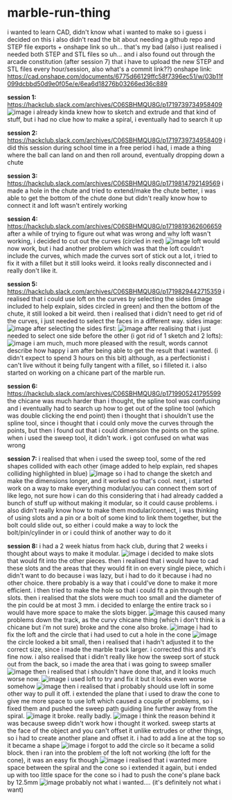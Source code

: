 # marble-run-thing
i wanted to learn CAD, didn't know what i wanted to make so i guess i decided on this
i also didn't read the bit about needing a github repo and STEP file exports + onshape link so uh... that's my bad (also i just realised i needed both STEP and STL files so uh... and i also found out through the arcade constitution (after session 7) that i have to upload the new STEP and STL files every hour/session, also what's a commit link??)
onshape link:
https://cad.onshape.com/documents/6775d66129ffc58f7396ec51/w/03b11f099dcbbd50d9e0f05e/e/6ea6d18276b03266ed36c889

**session 1:** https://hackclub.slack.com/archives/C06SBHMQU8G/p1719739734958409
![image](https://github.com/mtdapiggle/marble-run-thing/assets/174234024/7279b1b8-024e-407b-a0c3-78d0d59c7808)
i already kinda knew how to sketch and extrude and that kind of stuff, but i had no clue how to make a spiral, i eventually had to search it up

**session 2:** https://hackclub.slack.com/archives/C06SBHMQU8G/p1719739734958409 
i did this session during school time in a free period i had, i made a thing where the ball can land on and then roll around, eventually dropping down a chute

**session 3:** https://hackclub.slack.com/archives/C06SBHMQU8G/p1719814792149569
i made a hole in the chute and tried to extend/make the chute better, i was able to get the bottom of the chute done but didn't really know how to connect it and loft wasn't entirely working 

**session 4:** https://hackclub.slack.com/archives/C06SBHMQU8G/p1719819362606659
after a while of trying to figure out what was wrong and why loft wasn't working, i decided to cut out the curves (circled in red)
![image](https://github.com/mtdapiggle/marble-run-thing/assets/174234024/6dc980d3-e2c9-4705-944b-9faf14184243)
loft would now work, but i had another problem which was that the loft couldn't include the curves, which made the curves sort of stick out a lot, i tried to fix it with a fillet but it still looks weird. it looks really disconnected and i really don't like it.

**session 5:** https://hackclub.slack.com/archives/C06SBHMQU8G/p1719829442715359
i realised that i could use loft on the curves by selecting the sides (image included to help explain, sides circled in green) and then the bottom of the chute, it still looked a bit weird. then i realised that i didn't need to get rid of the curves, i just needed to select the faces in a different way.
sides image: ![image](https://github.com/mtdapiggle/marble-run-thing/assets/174234024/dedb59e9-b4f4-4ae1-bbaf-5af75b60d093)
after selecting the sides first: ![image](https://github.com/mtdapiggle/marble-run-thing/assets/174234024/0aed852e-1bf4-44cd-bc07-c16e327b504f)
after realising that i just needed to select one side before the other (i got rid of 1 sketch and 2 lofts): ![image](https://github.com/mtdapiggle/marble-run-thing/assets/174234024/7a29f5c1-f729-4aed-8cd6-44911bee97a2)
i am much, much more pleased with the result, words cannot describe how happy i am after being able to get the result that i wanted. (i didn't expect to spend 3 hours on this bit) although, as a perfectionist i can't live without it being fully tangent with a fillet, so i filleted it. 
i also started on working on a chicane part of the marble run.

**session 6:** https://hackclub.slack.com/archives/C06SBHMQU8G/p1719905241795599 
the chicane was much harder than i thought, the spline tool was confusing and i eventually had to search up how to get out of the spline tool (which was double clicking the end point) then i thought that i shouldn't use the spline tool, since i thought that i could only move the curves through the points, but then i found  out that i could dimension the points on the spline. when i used the sweep tool, it didn't work. i got confused on what was wrong

**session 7:** 
i realised that when i used the sweep tool, some of the red shapes collided with each other (image added to help explain, red shapes colliding highlighted in blue) ![image](https://github.com/mtdapiggle/marble-run-thing/assets/174234024/ea3b38c7-cd1e-4310-81cb-28d4583c4750)
so i had to change the sketch and make the dimensions longer, and it worked so that's cool.
next, i started work on a way to make everything modular/you can connect them sort of like lego, not sure how i can do this considering that i had already cadded a bunch of stuff up without making it modular, so it could cause problems. i also didn't really know how to make them modular/connect, i was thinking of using slots and a pin or a bolt of some kind to link them together, but the bolt could slide out, so either i could make a way to lock the bolt/pin/cylinder in or i could think of another way to do it

**session 8:** 
i had a 2 week hiatus from hack club, during that 2 weeks i thought about ways to make it modular. 
![image](https://github.com/user-attachments/assets/75ae78b9-767c-46c4-9b62-c55b57934df2)
i decided to make slots that would fit into the other pieces. then i realised that i would have to cad these slots and the areas that they would fit in on every single piece, which i didn't want to do because i was lazy, but i had to do it because i had no other choice. there probably is a way that i could've done to make it more efficient. i then tried to make the hole so that i could fit a pin through the slots. then i realised that the slots were much too small and the diameter of the pin could be at most 3 mm. i decided to enlarge the entire track so i would have more space to make the slots bigger. 
![image](https://github.com/user-attachments/assets/911ccf47-0693-47e0-8cf8-7be7f0c8364b)
this caused many problems down the track, as the curvy chicane thing (which i don't think is a chicane but i'm not sure) broke and the cone also broke. 
![image](https://github.com/user-attachments/assets/0a2b8688-21f0-42ca-b8b4-1614e992a524)
i had to fix the loft and the circle that i had used to cut a hole in the cone
![image](https://github.com/user-attachments/assets/fd2152d3-7d7c-400f-980e-4b857183d888)
the circle looked a bit small, then i realised that i  hadn't adjusted it to the correct size, since i made the marble track larger. i corrected this and it's fine now. i also realised that i didn't really like how the sweep sort of stuck out from the back, so i made the area that i was going to sweep smaller
![image](https://github.com/user-attachments/assets/21112197-7c0f-48c1-ac68-d3a5a9eeac87)
then i realised that i shouldn't have done that, and it looks much worse now. 
![image](https://github.com/user-attachments/assets/d5c156d9-110c-4a5b-9199-a966ee5cd17a)
i used loft to try and fix it but it looks even worse somehow
![image](https://github.com/user-attachments/assets/87741bf1-32d6-45cf-a231-128c113493a9)
then i realised that i probably should use loft in some other way to pull it off. i extended the plane that i used to draw the cone to give me more space to use loft which caused a couple of problems, so i fixed them and pushed the sweep path guiding line further away from the spiral. 
![image](https://github.com/user-attachments/assets/b6f8c165-a96f-4723-b846-e4ed685c2073)
it broke. really badly.
![image](https://github.com/user-attachments/assets/d54e5927-6d4c-4465-bb98-f79bd5b94a4b)
i think the reason behind it was because sweep didn't work how i thought it worked. sweep starts at the face of the object and you can't offset it unlike extrudes or other things, so i had to create another plane and offset it. i had to add a line at the top so it became a shape
![image](https://github.com/user-attachments/assets/9f3a5b89-64a4-447f-82be-59853c032376)
i forgot to add the circle so it became a solid block. then i ran into the problem of the loft not working (the loft for the cone), it was an easy fix though
![image](https://github.com/user-attachments/assets/379a73f8-acf8-4458-8902-bec198bc1d39)
i realised that i wanted more space between the spiral and the cone so i extended it again, but i ended up with too little space for the cone so i had to push the cone's plane back by 12.5mm
![image](https://github.com/user-attachments/assets/b3f52123-508b-4ae5-b0dc-eec978b0ff50)
probably not what i wanted.... (it's definitely not what i want)

